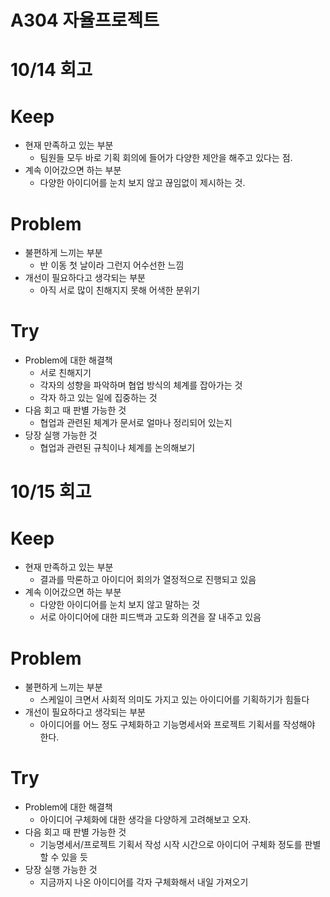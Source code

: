 # A304 자율프로젝트

# 10/14 회고
# **Keep**

- 현재 만족하고 있는 부분
    - 팀원들 모두 바로 기획 회의에 들어가 다양한 제안을 해주고 있다는 점.
- 계속 이어갔으면 하는 부분
    - 다양한 아이디어를 눈치 보지 않고 끊임없이 제시하는 것.

# **Problem**

- 불편하게 느끼는 부분
    - 반 이동 첫 날이라 그런지 어수선한 느낌
- 개선이 필요하다고 생각되는 부분
    - 아직 서로 많이 친해지지 못해 어색한 분위기

# **Try**

- Problem에 대한 해결책
    - 서로 친해지기
    - 각자의 성향을 파악하며 협업 방식의 체계를 잡아가는 것
    - 각자 하고 있는 일에 집중하는 것
- 다음 회고 때 판별 가능한 것
    - 협업과 관련된 체계가 문서로 얼마나 정리되어 있는지
- 당장 실행 가능한 것
    - 협업과 관련된 규칙이나 체계를 논의해보기

# 10/15 회고
# **Keep**

- 현재 만족하고 있는 부분
  - 결과를 막론하고 아이디어 회의가 열정적으로 진행되고 있음
- 계속 이어갔으면 하는 부분
  - 다양한 아이디어를 눈치 보지 않고 말하는 것
  - 서로 아이디어에 대한 피드백과 고도화 의견을 잘 내주고 있음

# **Problem**

- 불편하게 느끼는 부분
  - 스케일이 크면서 사회적 의미도 가지고 있는 아이디어를 기획하기가 힘들다
- 개선이 필요하다고 생각되는 부분
  - 아이디어를 어느 정도 구체화하고 기능명세서와 프로젝트 기획서를 작성해야 한다.

# **Try**

- Problem에 대한 해결책
  - 아이디어 구체화에 대한 생각을 다양하게 고려해보고 오자.
- 다음 회고 때 판별 가능한 것
  - 기능명세서/프로젝트 기획서 작성 시작 시간으로 아이디어 구체화 정도를 판별할 수 있을 듯
- 당장 실행 가능한 것
  - 지금까지 나온 아이디어를 각자 구체화해서 내일 가져오기